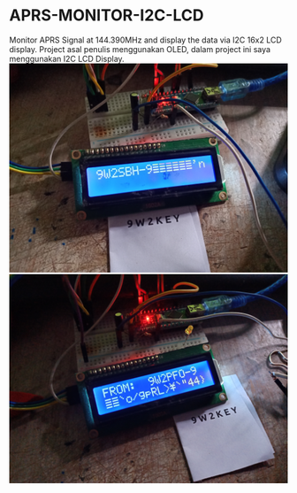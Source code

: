 # APRS-MONITOR-I2C-LCD
Monitor APRS Signal at 144.390MHz and display the data via I2C 16x2 LCD display. Project asal penulis menggunakan OLED, dalam project ini saya menggunakan I2C LCD Display.
<img src="https://github.com/mzakiab/APRS-MONITOR-I2C-LCD/blob/main/IMG_20230121_125523.jpg">
<img src="https://github.com/mzakiab/APRS-MONITOR-I2C-LCD/blob/main/IMG_20230121_143017.jpg">
